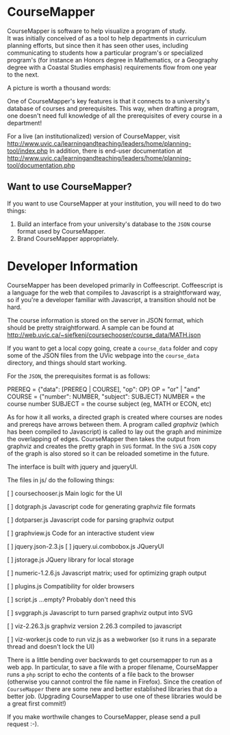 CourseMapper
=============

CourseMapper is software to help visualize a program of study.  
It was initially conceived of as a tool to help departments 
in curriculum planning efforts, but since then it has seen 
other uses, including communicating to students how a particular 
program's or specialized program's (for instance an Honors degree 
in Mathematics, or a Geography degree with a Coastal Studies 
emphasis) requirements flow from one year to the next.

A picture is worth a thousand words:


One of CourseMapper's key features is that it connects to a
university's database of courses and prerequisites.  This way,
when drafting a program, one doesn't need full knowledge of all
the prerequisites of every course in a department!

For a live (an institutionalized) version of CourseMapper, visit 
http://www.uvic.ca/learningandteaching/leaders/home/planning-tool/index.php
In addition, there is end-user documentation at http://www.uvic.ca/learningandteaching/leaders/home/planning-tool/documentation.php


Want to use CourseMapper?
-------------------------

If you want to use CourseMapper at your institution, you will
need to do two things:

  1. Build an interface from your university's database to the 
 `JSON` course format used by CourseMapper.
  2. Brand CourseMapper appropriately.

  
Developer Information
=====================

CourseMapper has been developed primarily in Coffeescript.  Coffeescript
is a language for the web that compiles to Javascript is a straightforward
way, so if you're a developer familiar with Javascript, a transition should
not be hard.

The course information is stored on the server in JSON format, which
should be pretty straightforward.  A sample can be found at
http://web.uvic.ca/~siefkenj/coursechooser/course_data/MATH.json

If you want to get a
local copy going, create a `course_data` folder and copy some of the JSON
files from the UVic webpage into the `course_data` directory, and things should
start working.

For the `JSON`, the prerequisites format is as follows:

  PREREQ = {"data": [PREREQ | COURSE], "op":  OP}
  OP = "or" | "and"
  COURSE = {"number": NUMBER, "subject": SUBJECT}
  NUMBER = the course number
  SUBJECT = the course subject (eg, MATH or ECON, etc)

As for how it all works, a directed graph is created where courses are
nodes and prereqs have arrows between them.  A program called _graphviz_
(which has been compiled to Javascript) is called to lay out the graph
and minimize the overlapping of edges.  CourseMapper then takes the
output from graphviz and creates the pretty graph in `SVG` format.  In the
`SVG` a `JSON` copy of the graph is also stored so it can be reloaded
sometime in the future.

The interface is built with jquery and jqueryUI.

The files in js/ do the following things:

 [   ] coursechooser.js
Main logic for the UI

 [   ] dotgraph.js
Javascript code for generating graphviz file formats

 [   ] dotparser.js
Javascript code for parsing graphviz output

 [   ] graphview.js
Code for an interactive student view

 [   ] jquery.json-2.3.js
 [   ] jquery.ui.combobox.js
JQueryUI

 [   ] jstorage.js
JQuery library for local storage

 [   ] numeric-1.2.6.js
Javascript matrix; used for optimizing graph output

 [   ] plugins.js
Compatibility for older browsers

 [   ] script.js
...empty? Probably don't need this

 [   ] svggraph.js
Javascript to turn parsed graphviz output into SVG

 [   ] viz-2.26.3.js
graphviz version 2.26.3 compiled to javascript

 [   ] viz-worker.js
code to run viz.js as a webworker (so it runs in a separate thread and
doesn't lock the UI)

There is a little bending over backwards to get coursemapper to run
as a web app.  In particular, to save a file with a proper filename,
CourseMapper
runs a `php` script to echo the contents of a file back to the
browser (otherwise you cannot control the file name in Firefox).  Since
the creation of `CourseMapper` there are some new and better established libraries
that do a better job. (Upgrading CourseMapper to use one of these libraries
would be a great first commit!)


If you make worthwile changes to CourseMapper, please send a pull request :-).
